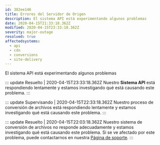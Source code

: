 ```yaml
---
id: 382ee146
title: Errores del Servidor de Origen
description: El sistema API está experimentando algunos problemas
date: 2020-04-15T21:33:18.362Z
modified: 2020-04-15T23:33:18.362Z
severity: major-outage
resolved: true
affectedsystems:
  - api
  - cdn
  - conversions
  - site-delivery
---
```


El sistema API está experimentando algunos problemas


::: update Resuelto | 2020-04-15T23:33:18.362Z
Nuestro **Sistema API** está respondiendo lentamente y estamos investigando qué está causando este problema.
:::

::: update Supervisando | 2020-04-15T22:33:18.362Z
Nuestro proceso de conversión de archivos está respondiendo lentamente y estamos investigando qué está causando este problema.
:::

::: update Resuelto | 2020-04-15T22:03:18.362Z
Nuestro sistema de conversión de archivos no responde adecuadamente y estamos investigando qué está causando este problema. Si se ve afectado por este problema, puede contactarnos en nuestra [Página de soporte](https://statusfy.marquez.co).
:::

